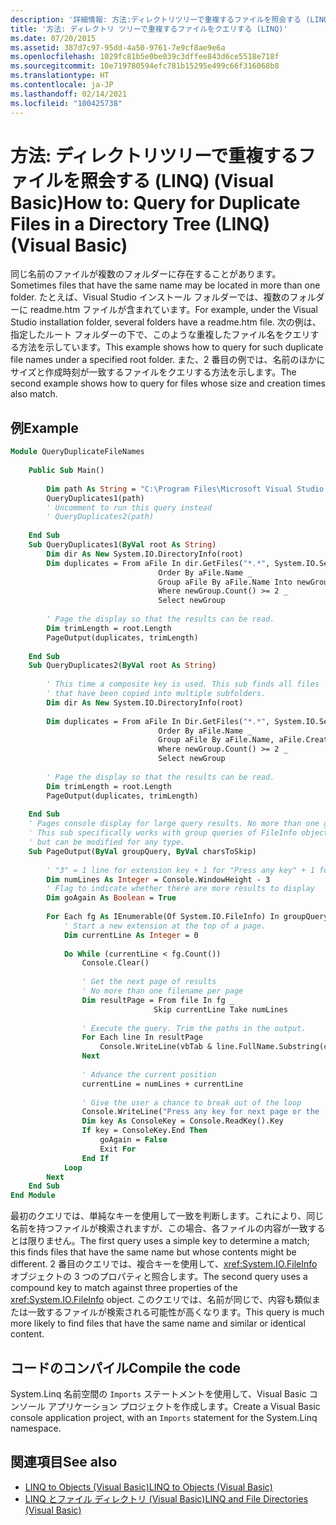 ```yaml
---
description: '詳細情報: 方法:ディレクトリツリーで重複するファイルを照会する (LINQ) (Visual Basic)'
title: '方法: ディレクトリ ツリーで重複するファイルをクエリする (LINQ)'
ms.date: 07/20/2015
ms.assetid: 387d7c97-95dd-4a50-9761-7e9cf8ae9e6a
ms.openlocfilehash: 1029fc81b5e0be039c3dffee843d6ce5518e718f
ms.sourcegitcommit: 10e719780594efc781b15295e499c66f316068b8
ms.translationtype: HT
ms.contentlocale: ja-JP
ms.lasthandoff: 02/14/2021
ms.locfileid: "100425738"
---
```

# <a name="how-to-query-for-duplicate-files-in-a-directory-tree-linq-visual-basic"></a><span data-ttu-id="2ebd1-103">方法: ディレクトリツリーで重複するファイルを照会する (LINQ) (Visual Basic)</span><span class="sxs-lookup"><span data-stu-id="2ebd1-103">How to: Query for Duplicate Files in a Directory Tree (LINQ) (Visual Basic)</span></span>

<span data-ttu-id="2ebd1-104">同じ名前のファイルが複数のフォルダーに存在することがあります。</span><span class="sxs-lookup"><span data-stu-id="2ebd1-104">Sometimes files that have the same name may be located in more than one folder.</span></span> <span data-ttu-id="2ebd1-105">たとえば、Visual Studio インストール フォルダーでは、複数のフォルダーに readme.htm ファイルが含まれています。</span><span class="sxs-lookup"><span data-stu-id="2ebd1-105">For example, under the Visual Studio installation folder, several folders have a readme.htm file.</span></span> <span data-ttu-id="2ebd1-106">次の例は、指定したルート フォルダーの下で、このような重複したファイル名をクエリする方法を示しています。</span><span class="sxs-lookup"><span data-stu-id="2ebd1-106">This example shows how to query for such duplicate file names under a specified root folder.</span></span> <span data-ttu-id="2ebd1-107">また、2 番目の例では、名前のほかにサイズと作成時刻が一致するファイルをクエリする方法を示します。</span><span class="sxs-lookup"><span data-stu-id="2ebd1-107">The second example shows how to query for files whose size and creation times also match.</span></span>  
  
## <a name="example"></a><span data-ttu-id="2ebd1-108">例</span><span class="sxs-lookup"><span data-stu-id="2ebd1-108">Example</span></span>  
  
```vb  
Module QueryDuplicateFileNames  
  
    Public Sub Main()  
  
        Dim path As String = "C:\Program Files\Microsoft Visual Studio 9.0\Common7"  
        QueryDuplicates1(path)  
        ' Uncomment to run this query instead  
        ' QueryDuplicates2(path)  
  
    End Sub  
    Sub QueryDuplicates1(ByVal root As String)  
        Dim dir As New System.IO.DirectoryInfo(root)  
        Dim duplicates = From aFile In dir.GetFiles("*.*", System.IO.SearchOption.AllDirectories) _  
                                 Order By aFile.Name _  
                                 Group aFile By aFile.Name Into newGroup = Group _  
                                 Where newGroup.Count() >= 2 _  
                                 Select newGroup  
  
        ' Page the display so that the results can be read.  
        Dim trimLength = root.Length  
        PageOutput(duplicates, trimLength)  
  
    End Sub  
    Sub QueryDuplicates2(ByVal root As String)  
  
        ' This time a composite key is used. This sub finds all files  
        ' that have been copied into multiple subfolders.  
        Dim dir As New System.IO.DirectoryInfo(root)  
  
        Dim duplicates = From aFile In Dir.GetFiles("*.*", System.IO.SearchOption.AllDirectories) _  
                                 Order By aFile.Name _  
                                 Group aFile By aFile.Name, aFile.CreationTime, aFile.Length Into newGroup = Group _  
                                 Where newGroup.Count() >= 2 _  
                                 Select newGroup  
  
        ' Page the display so that the results can be read.  
        Dim trimLength = root.Length  
        PageOutput(duplicates, trimLength)  
  
    End Sub  
    ' Pages console display for large query results. No more than one group per page.  
    ' This sub specifically works with group queries of FileInfo objects  
    ' but can be modified for any type.  
    Sub PageOutput(ByVal groupQuery, ByVal charsToSkip)  
  
        ' "3" = 1 line for extension key + 1 for "Press any key" + 1 for input cursor.  
        Dim numLines As Integer = Console.WindowHeight - 3  
        ' Flag to indicate whether there are more results to display  
        Dim goAgain As Boolean = True  
  
        For Each fg As IEnumerable(Of System.IO.FileInfo) In groupQuery  
            ' Start a new extension at the top of a page.  
            Dim currentLine As Integer = 0  
  
            Do While (currentLine < fg.Count())  
                Console.Clear()  
  
                ' Get the next page of results  
                ' No more than one filename per page  
                Dim resultPage = From file In fg _  
                                Skip currentLine Take numLines  
  
                ' Execute the query. Trim the paths in the output.  
                For Each line In resultPage  
                    Console.WriteLine(vbTab & line.FullName.Substring(charsToSkip))  
                Next  
  
                ' Advance the current position  
                currentLine = numLines + currentLine  
  
                ' Give the user a chance to break out of the loop  
                Console.WriteLine("Press any key for next page or the 'End' key to exit.")  
                Dim key As ConsoleKey = Console.ReadKey().Key  
                If key = ConsoleKey.End Then  
                    goAgain = False  
                    Exit For  
                End If  
            Loop  
        Next  
    End Sub  
End Module  
```  
  
 <span data-ttu-id="2ebd1-109">最初のクエリでは、単純なキーを使用して一致を判断します。これにより、同じ名前を持つファイルが検索されますが、この場合、各ファイルの内容が一致するとは限りません。</span><span class="sxs-lookup"><span data-stu-id="2ebd1-109">The first query uses a simple key to determine a match; this finds files that have the same name but whose contents might be different.</span></span> <span data-ttu-id="2ebd1-110">2 番目のクエリでは、複合キーを使用して、<xref:System.IO.FileInfo> オブジェクトの 3 つのプロパティと照合します。</span><span class="sxs-lookup"><span data-stu-id="2ebd1-110">The second query uses a compound key to match against three properties of the <xref:System.IO.FileInfo> object.</span></span> <span data-ttu-id="2ebd1-111">このクエリでは、名前が同じで、内容も類似または一致するファイルが検索される可能性が高くなります。</span><span class="sxs-lookup"><span data-stu-id="2ebd1-111">This query is much more likely to find files that have the same name and similar or identical content.</span></span>  
  
## <a name="compile-the-code"></a><span data-ttu-id="2ebd1-112">コードのコンパイル</span><span class="sxs-lookup"><span data-stu-id="2ebd1-112">Compile the code</span></span>  

<span data-ttu-id="2ebd1-113">System.Linq 名前空間の `Imports` ステートメントを使用して、Visual Basic コンソール アプリケーション プロジェクトを作成します。</span><span class="sxs-lookup"><span data-stu-id="2ebd1-113">Create a Visual Basic console application project, with an `Imports` statement for the System.Linq namespace.</span></span>
  
## <a name="see-also"></a><span data-ttu-id="2ebd1-114">関連項目</span><span class="sxs-lookup"><span data-stu-id="2ebd1-114">See also</span></span>

- [<span data-ttu-id="2ebd1-115">LINQ to Objects (Visual Basic)</span><span class="sxs-lookup"><span data-stu-id="2ebd1-115">LINQ to Objects (Visual Basic)</span></span>](linq-to-objects.md)
- [<span data-ttu-id="2ebd1-116">LINQ とファイル ディレクトリ (Visual Basic)</span><span class="sxs-lookup"><span data-stu-id="2ebd1-116">LINQ and File Directories (Visual Basic)</span></span>](linq-and-file-directories.md)
